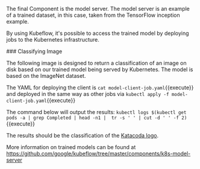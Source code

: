 The final Component is the model server. The model server is an example of a trained dataset, in this case, taken from the TensorFlow inception example.

By using Kubeflow, it's possible to access the trained model by deploying jobs to the Kubernetes infrastructure.

### Classifying Image

The following image is designed to return a classification of an image on disk based on our trained model being served by Kubernetes. The model is based on the ImageNet dataset.

The YAML for deploying the client is `cat model-client-job.yaml`{{execute}} and deployed in the same way as other jobs via `kubectl apply -f model-client-job.yaml`{{execute}}

The command below will output the results: `kubectl logs $(kubectl get pods -a | grep Completed | head -n1 |  tr -s ' ' | cut -d ' ' -f 2)`{{execute}}

The results should be the classification of the [Katacoda logo](https://katacoda.com/kubeflow/scenarios/deploying-kubeflow/assets/katacoda.jpg).

More information on trained models can be found at https://github.com/google/kubeflow/tree/master/components/k8s-model-server
